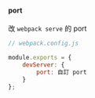 #### port
改 `webpack serve` 的 port
```js
// webpack.config.js

module.exports = {
	devServer: {		
		port: 自訂 port
	}
};
```